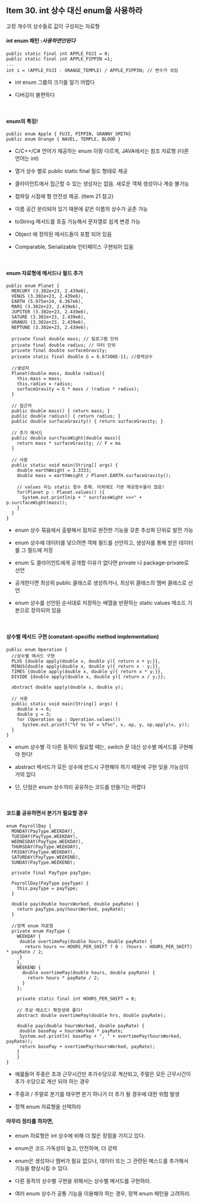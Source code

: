 ## Item 30. int 상수 대신 enum을 사용하라

고정 개수의 상수들로 값이 구성되는 자료형

#### int enum 패턴 :_사용하면안된다_

```
public static final int APPLE_FUJI = 0;
public static final int APPLE_PIPPIN =1;
...
int i = (APPLE_FUJI - ORANGE_TEMPLE) / APPLE_PIPPIN; // 변수가 섞임
```

* int enum 그룹의 크기를 알기 어렵다

* 디버깅이 불편하다

  ​

#### enum의 특징!

```
public enum Apple { FUJI, PIPPIN, GRANNY_SMITH}
public enum Orange { NAVEL, TEMPLE, BLOOD }
```

* C/C++/C\# 언어가 제공하는 enum 이랑 다르게, JAVA에서는 참조 자료형 \(다른 언어는 int\)

* 열거 상수 별로 public static final 필드 형태로 제공

* 클라이언트에서 접근할 수 있는 생성자는 없음. 새로운 객체 생성이나 계승 불가능

* 컴파일 시점에 형 안전성 제공. \(Item 21 참고\)

* 이름 공간 분리되어 있기 때문에 같은 이름의 상수가 공존 가능

* toString 메서드를 호출 가능해서 문자열로 쉽게 변경 가능

* Object 에 정의된 메서드들이 포함 되어 있음

* Comparable, Serializable 인터페이스 구현되어 있음

  ​

#### enum 자료형에 메서드나 필드 추가

```
public enum Planet {
  MERCURY (3.302e+23, 2.439e6),
  VENUS (3.302e+23, 2.439e6),
  EARTH (5.975e+24, 6.367e6),
  MARS (3.302e+23, 2.439e6),
  JUPITER (3.302e+23, 2.439e6),
  SATURE (3.302e+23, 2.439e6),
  URANUS (3.302e+23, 2.439e6),
  NEPTUNE (3.302e+23, 2.439e6);
​
  private final double mass; // 킬로그램 단위
  private final double radius; // 미터 단위
  private final double surfaceGravity;
  private static final double G = 6.67300E-11; //중력상수
​
  //생성자
  Planet(double mass, double radius){
    this.mass = mass;
    this.radius = radius;
    surfaceGravity = G * mass / (radius * radius);
  }
​
  // 접근자
  public double mass() { return mass; }
  public double radius() { return radius; }
  public double surfaceGravity() { return surfaceGravity; }
​
  // 추가 메서드
  public double surcfaceWight(double mass){
    return mass * surfaceGravity; // F = ma
  }
​
  // 사용
  public static void main(String[] args) {
    double earthWeight = 3.3333;
    double mass = earthWeight / Planet.EARTH.surfaceGravity();
  ​
    // values 라는 static 함수 존재. 이외에도 기본 제공함수들이 많음!
    for(Planet p : Planet.values() ){
      System.out.println(p + " surcfaceWight >>>" +  p.surcfaceWight(mass));
    }
  }
}
```

* enum 상수 묶음에서 출발해서 점차로 완전한 기능을 갖춘 추상화 단위로 발전 가능

* enum 상수에 데이터를 넣으려면 객체 필드를 선언하고, 생성자를 통해 받은 데이터를 그 필드에 저장

* enum 도 클라이언트에게 공개할 이유가 없다면 private 나 package-private로 선언

* 공개한다면 최상위 public 클래스로 생성하거나, 최상위 클래스의 멤버 클래스로 선언

* enum 상수를 선언된 순서대로 저장하는 배열을 반환하는 static values 메소드 기본으로 정의되어 있음

  ​

#### 상수별 메서드 구현 \(constant-specific method implementation\)

```
public enum Operation {
  //상수별 메서드 구현
  PLUS {double apply(double x, double y){ return x + y;}},
  MINUS{double apply(double x, double y){ return x - y;}},
  TIMES {double apply(double x, double y){ return x * y;}},
  DIVIDE {double apply(double x, double y){ return x / y;}};
​
  abstract double apply(double x, double y);
​
  // 사용
  public static void main(String[] args) {
    double x = 6;
    double y = 3;
    for (Operation op : Operation.values())
      System.out.printf("%f %s %f = %f%n", x, op, y, op.apply(x, y));
  }
}
```

* enum 상수별 각 다른 동작이 필요할 때는, switch 문 대신 상수별 메서드를 구현해야 한다!

* abstract 메서드가 모든 상수에 반드시 구현해야 하기 때문에 구현 잊을 가능성이 거의 없다

* 단, 단점은 enum 상수끼리 공유하는 코드를 만들기는 어렵다

  ​

#### 코드를 공유하면서 분기가 필요할 경우

```
enum PayrollDay {
  MONDAY(PayType.WEEKDAY),
  TUESDAY(PayType.WEEKDAY),
  WEDNESDAY(PayType.WEEKDAY),
  THURSDAY(PayType.WEEKDAY),
  FRIDAY(PayType.WEEKDAY),
  SATURDAY(PayType.WEEKEND),
  SUNDAY(PayType.WEEKEND);
​
  private final PayType payType;
​
  PayrollDay(PayType payType) {
    this.payType = payType;
  }
​
  double pay(double hoursWorked, double payRate) {
    return payType.pay(hoursWorked, payRate);
  }
​
  //정책 enum 자료형
  private enum PayType {
    WEEKDAY {
     double overtimePay(double hours, double payRate) {
       return hours <= HOURS_PER_SHIFT ? 0 : (hours - HOURS_PER_SHIFT) * payRate / 2;
     }
    },
    WEEKEND {
      double overtimePay(double hours, double payRate) {
        return hours * payRate / 2;
      }
    };
  ​
    private static final int HOURS_PER_SHIFT = 8;
  ​
    // 추상 메소드! 확장성에 좋다!
    abstract double overtimePay(double hrs, double payRate);
  ​
    double pay(double hoursWorked, double payRate) {
     double basePay = hoursWorked * payRate;
     System.out.println( basePay + ", " + overtimePay(hoursWorked, payRate));
     return basePay + overtimePay(hoursWorked, payRate);
    }
    }
}
```

* 예를들어 주중은 초과 근무시간만 추가수당으로 계산되고, 주말은 모든 근무시간이 추가 수당으로 계산 되야 하는 경우

* 주중과 / 주말로 분기를 태우면 분기 하나가 더 추가 될 경우에 대한 위험 발생

* 정책 enum 자료형을 선택하라

#### 마무리 정리를 하자면,

* enum 자료형은 int 상수에 비해 더 많은 장점을 가지고 있다.

* enum은 코드 가독성이 높고, 안전하며, 더 강력

* enum은 생성자나 멤버가 필요 없으나, 데이터 또는 그 관련된 메스드를 추가해서 기능을 향상시킬 수 있다.

* 다른 동작의 상수별 구현을 위해서는 상수별 메서드를 구현하라.

* 여러 enum 상수가 공통 기능을 이용해야 하는 경우, 정책 enum 패턴을 고려하라.



